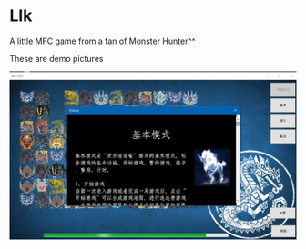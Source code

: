 # Llk
A little MFC game from a fan of Monster Hunter^^ 

These are demo pictures

 ![image](https://github.com/kisstherain8677/Llk/blob/master/1560338778041016293.jpg)
